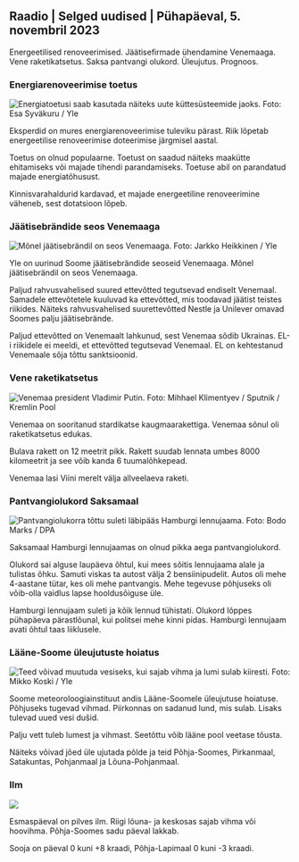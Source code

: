 ## Raadio \| Selged uudised \| Pühapäeval, 5. novembril 2023

Energeetilised renoveerimised. Jäätisefirmade ühendamine Venemaaga. Vene raketikatsetus. Saksa pantvangi olukord. Üleujutus. Prognoos.

### Energiarenoveerimise toetus

![Energiatoetusi saab kasutada näiteks uute küttesüsteemide jaoks. Foto: Esa Syväkuru / Yle](https://images.cdn.yle.fi/image/upload/c_crop,h_3349,w_5954,x_0,y_325/ar_1.7777777777777777,c_fill,g_faces/,h_pr_670,/wd_125.q_auto:eco/f_auto/fl_lossy/v1676637402/39-107442463ef747ea1acd)

Eksperdid on mures energiarenoveerimise tuleviku pärast. Riik lõpetab energeetilise renoveerimise doteerimise järgmisel aastal.

Toetus on olnud populaarne. Toetust on saadud näiteks maakütte ehitamiseks või majade tihendi parandamiseks. Toetuse abil on parandatud majade energiatõhusust.

Kinnisvarahaldurid kardavad, et majade energeetiline renoveerimine väheneb, sest dotatsioon lõpeb.

### Jäätisebrändide seos Venemaaga

![Mõnel jäätisebrändil on seos Venemaaga. Foto: Jarkko Heikkinen / Yle](https://images.cdn.yle.fi/image/upload/c_crop,h_2268,w_4031,x_0,y_0/ar_1.7777777777777777,c_fill,g_faces,h_6275,/d_1275,/dq_auto:eco/f_auto/fl_lossy/v1682321321/39-110323664462e3b6fb8b)

Yle on uurinud Soome jäätisebrändide seoseid Venemaaga. Mõnel jäätisebrändil on seos Venemaaga.

Paljud rahvusvahelised suured ettevõtted tegutsevad endiselt Venemaal. Samadele ettevõtetele kuuluvad ka ettevõtted, mis toodavad jäätist teistes riikides. Näiteks rahvusvahelised suurettevõtted Nestle ja Unilever omavad Soomes palju jäätisebrände.

Paljud ettevõtted on Venemaalt lahkunud, sest Venemaa sõdib Ukrainas. EL-i riikidele ei meeldi, et ettevõtted tegutsevad Venemaal. EL on kehtestanud Venemaale sõja tõttu sanktsioonid.

### Vene raketikatsetus

![Venemaa president Vladimir Putin. Foto: Mihhael Klimentyev / Sputnik / Kremlin Pool](https://images.cdn.yle.fi/image/upload/c_crop,h_4519,w_8034,x_16,y_238/ar_1.7777777777777777,c_fild_g6_face/,prd_g6_face.0/q_auto:eco/f_auto/fl_lossy/v1678982359/39-108632664133bfc2dc51)

Venemaa on sooritanud stardikatse kaugmaarakettiga. Venemaa sõnul oli raketikatsetus edukas.

Bulava rakett on 12 meetrit pikk. Rakett suudab lennata umbes 8000 kilomeetrit ja see võib kanda 6 tuumalõhkepead.

Venemaa lasi Viini merelt välja allveelaeva raketi.

### Pantvangiolukord Saksamaal

![Pantvangiolukorra tõttu suleti läbipääs Hamburgi lennujaama. Foto: Bodo Marks / DPA](https://images.cdn.yle.fi/image/upload/c_crop,h_2703,w_4806,x_0,y_500/ar_1.777777777777777,c_fill,g_faces,h_675,0/dpr1_200,0/1_200q_auto:eco/f_auto/fl_lossy/v1699181525/39-11959676547736ea1bc0)

Saksamaal Hamburgi lennujaamas on olnud pikka aega pantvangiolukord.

Olukord sai alguse laupäeva õhtul, kui mees sõitis lennujaama alale ja tulistas õhku. Samuti viskas ta autost välja 2 bensiinipudelit. Autos oli mehe 4-aastane tütar, kes oli mehe pantvangis. Mehe tegevuse põhjuseks oli võib-olla vaidlus lapse hooldusõiguse üle.

Hamburgi lennujaam suleti ja kõik lennud tühistati. Olukord lõppes pühapäeva pärastlõunal, kui politsei mehe kinni pidas. Hamburgi lennujaam avati õhtul taas liiklusele.

### Lääne-Soome üleujutuste hoiatus

![Teed võivad muutuda vesiseks, kui sajab vihma ja lumi sulab kiiresti. Foto: Mikko Koski / Yle](https://images.cdn.yle.fi/image/upload/c_crop,h_3078,w_5472,x_0,y_218/ar_1.7777777777777777,c_fill,g_faces,h_6275,/d_pr1275,0/dq_auto:eco/f_auto/fl_lossy/v1697618867/39-11828126521489e76d51)

Soome meteoroloogiainstituut andis Lääne-Soomele üleujutuse hoiatuse. Põhjuseks tugevad vihmad. Piirkonnas on sadanud lund, mis sulab. Lisaks tulevad uued vesi dušid.

Palju vett tuleb lumest ja vihmast. Seetõttu võib lääne pool veetase tõusta.

Näiteks võivad jõed üle ujutada põlde ja teid Põhja-Soomes, Pirkanmaal, Satakuntas, Pohjanmaal ja Lõuna-Pohjanmaal.

### Ilm

![](https://images.cdn.yle.fi/image/upload/c_crop,h_1080,w_1919,x_0,y_0/ar_1.7777777777777777,c_fill,g_faces,h_675,w_1200/0/q_1e.f_auto/fl_lossy/v1699200945/39-11960206547bf95c98f5)

Esmaspäeval on pilves ilm. Riigi lõuna- ja keskosas sajab vihma või hoovihma. Põhja-Soomes sadu päeval lakkab.

Sooja on päeval 0 kuni +8 kraadi, Põhja-Lapimaal 0 kuni -3 kraadi.